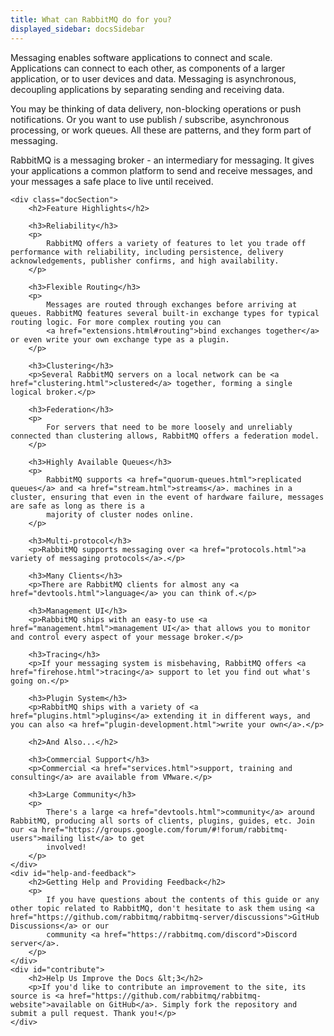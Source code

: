 ```yaml
---
title: What can RabbitMQ do for you?
displayed_sidebar: docsSidebar
---
```

<div id="left-content">
    <p class="intro">
        Messaging enables software applications to connect and scale. Applications can connect to each other, as components of a larger application, or to user devices and data. Messaging is asynchronous, decoupling applications by
        separating sending and receiving data.
    </p>
    <p>
        You may be thinking of data delivery, non-blocking operations or push notifications. Or you want to use publish / subscribe, asynchronous processing, or work queues. All these are patterns, and they form part of messaging.
    </p>
    <p>
        RabbitMQ is a messaging broker - an intermediary for messaging. It gives your applications a common platform to send and receive messages, and your messages a safe place to live until received.
    </p>

    <div class="docSection">
        <h2>Feature Highlights</h2>

        <h3>Reliability</h3>
        <p>
            RabbitMQ offers a variety of features to let you trade off performance with reliability, including persistence, delivery acknowledgements, publisher confirms, and high availability.
        </p>

        <h3>Flexible Routing</h3>
        <p>
            Messages are routed through exchanges before arriving at queues. RabbitMQ features several built-in exchange types for typical routing logic. For more complex routing you can
            <a href="extensions.html#routing">bind exchanges together</a> or even write your own exchange type as a plugin.
        </p>

        <h3>Clustering</h3>
        <p>Several RabbitMQ servers on a local network can be <a href="clustering.html">clustered</a> together, forming a single logical broker.</p>

        <h3>Federation</h3>
        <p>
            For servers that need to be more loosely and unreliably connected than clustering allows, RabbitMQ offers a federation model.
        </p>

        <h3>Highly Available Queues</h3>
        <p>
            RabbitMQ supports <a href="quorum-queues.html">replicated queues</a> and <a href="stream.html">streams</a>. machines in a cluster, ensuring that even in the event of hardware failure, messages are safe as long as there is a
            majority of cluster nodes online.
        </p>

        <h3>Multi-protocol</h3>
        <p>RabbitMQ supports messaging over <a href="protocols.html">a variety of messaging protocols</a>.</p>

        <h3>Many Clients</h3>
        <p>There are RabbitMQ clients for almost any <a href="devtools.html">language</a> you can think of.</p>

        <h3>Management UI</h3>
        <p>RabbitMQ ships with an easy-to use <a href="management.html">management UI</a> that allows you to monitor and control every aspect of your message broker.</p>

        <h3>Tracing</h3>
        <p>If your messaging system is misbehaving, RabbitMQ offers <a href="firehose.html">tracing</a> support to let you find out what's going on.</p>

        <h3>Plugin System</h3>
        <p>RabbitMQ ships with a variety of <a href="plugins.html">plugins</a> extending it in different ways, and you can also <a href="plugin-development.html">write your own</a>.</p>

        <h2>And Also...</h2>

        <h3>Commercial Support</h3>
        <p>Commercial <a href="services.html">support, training and consulting</a> are available from VMware.</p>

        <h3>Large Community</h3>
        <p>
            There's a large <a href="devtools.html">community</a> around RabbitMQ, producing all sorts of clients, plugins, guides, etc. Join our <a href="https://groups.google.com/forum/#!forum/rabbitmq-users">mailing list</a> to get
            involved!
        </p>
    </div>
    <div id="help-and-feedback">
        <h2>Getting Help and Providing Feedback</h2>
        <p>
            If you have questions about the contents of this guide or any other topic related to RabbitMQ, don't hesitate to ask them using <a href="https://github.com/rabbitmq/rabbitmq-server/discussions">GitHub Discussions</a> or our
            community <a href="https://rabbitmq.com/discord">Discord server</a>.
        </p>
    </div>
    <div id="contribute">
        <h2>Help Us Improve the Docs &lt;3</h2>
        <p>If you'd like to contribute an improvement to the site, its source is <a href="https://github.com/rabbitmq/rabbitmq-website">available on GitHub</a>. Simply fork the repository and submit a pull request. Thank you!</p>
    </div>
</div>
